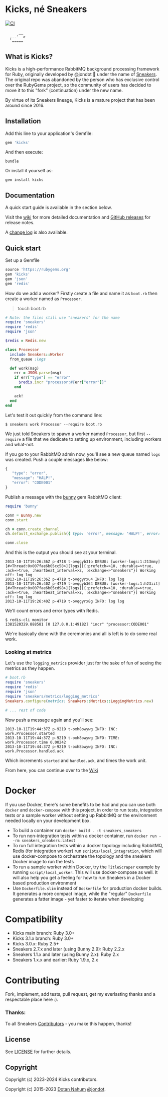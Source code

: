 # Kicks, né Sneakers

[![CI](https://github.com/ruby-amqp/kicks/actions/workflows/ci.yml/badge.svg)](https://github.com/ruby-amqp/kicks/actions/workflows/ci.yml)

```
      __
  ,--'  >
  `=====

```

## What is Kicks?

Kicks is a high-performance RabbitMQ background processing framework for
Ruby, originally developed by @jondot 👏 under the name of [Sneakers](https://github.com/jondot/sneakers).
The original repo was abandoned by the person who has exclusive control
over the RubyGems project, so the community of users has decided to move it
to this "fork" (continuation) under the new name.

By virtue of its Sneakers lineage, Kicks is a mature project that has been around since 2016.


## Installation

Add this line to your application's Gemfile:

```ruby
gem 'kicks'
```

And then execute:

```shell-session
bundle
```

Or install it yourself as:

```shell-session
gem install kicks
```

## Documentation

A quick start guide is available in the section below.

Visit the [wiki](https://github.com/jondot/sneakers/wiki) for more detailed
documentation and [GitHub releases](https://github.com/jondot/sneakers/releases) for release
notes.

A [change log](./ChangeLog.md) is also available.

## Quick start

Set up a Gemfile

```ruby
source 'https://rubygems.org'
gem 'kicks'
gem 'json'
gem 'redis'
```

How do we add a worker? Firstly create a file and name it as `boot.rb`
then create a worker named as `Processor`.

> touch boot.rb

```ruby
# Note: the files still use "sneakers" for the name
require 'sneakers'
require 'redis'
require 'json'

$redis = Redis.new

class Processor
  include Sneakers::Worker
  from_queue :logs

  def work(msg)
    err = JSON.parse(msg)
    if err["type"] == "error"
      $redis.incr "processor:#{err["error"]}"
    end

    ack!
  end
end
```

Let's test it out quickly from the command line:

```shell-session
$ sneakers work Processor --require boot.rb
```

We just told Sneakers to spawn a worker named `Processor`, but first `--require` a file that we dedicate to setting up environment, including workers and what-not.

If you go to your RabbitMQ admin now, you'll see a new queue named `logs` was created. Push a couple messages like below:

```javascript
{
   "type": "error",
   "message": "HALP!",
   "error": "CODE001"
}
```

Publish a message with the [bunny](https://github.com/ruby-amqp/bunny) gem RabbitMQ client:

```ruby
require 'bunny'

conn = Bunny.new
conn.start

ch = conn.create_channel
ch.default_exchange.publish({ type: 'error', message: 'HALP!', error: 'CODE001' }.to_json, routing_key: 'logs')

conn.close
```

And this is the output you should see at your terminal.

```
2013-10-11T19:26:36Z p-4718 t-ovqgyb31o DEBUG: [worker-logs:1:213mmy][#<Thread:0x007fae6b05cc58>][logs][{:prefetch=>10, :durable=>true, :ack=>true, :heartbeat_interval=>2, :exchange=>"sneakers"}] Working off: log log
2013-10-11T19:26:36Z p-4718 t-ovqgyrxu4 INFO: log log
2013-10-11T19:26:40Z p-4719 t-ovqgyb364 DEBUG: [worker-logs:1:h23iit][#<Thread:0x007fae6b05cd98>][logs][{:prefetch=>10, :durable=>true, :ack=>true, :heartbeat_interval=>2, :exchange=>"sneakers"}] Working off: log log
2013-10-11T19:26:40Z p-4719 t-ovqgyrx8g INFO: log log
```

We'll count errors and error types with Redis.

``` shell-session
$ redis-cli monitor
1381520329.888581 [0 127.0.0.1:49182] "incr" "processor:CODE001"
```

We're basically done with the ceremonies and all is left is to do some real work.

### Looking at metrics

Let's use the `logging_metrics` provider just for the sake of fun of seeing the metrics as they happen.

```ruby
# boot.rb
require 'sneakers'
require 'redis'
require 'json'
require 'sneakers/metrics/logging_metrics'
Sneakers.configure(metrics: Sneakers::Metrics::LoggingMetrics.new)

# ... rest of code
```

Now push a message again and you'll see:

```
2013-10-11T19:44:37Z p-9219 t-oxh8owywg INFO: INC: work.Processor.started
2013-10-11T19:44:37Z p-9219 t-oxh8owywg INFO: TIME: work.Processor.time 0.00242
2013-10-11T19:44:37Z p-9219 t-oxh8owywg INFO: INC: work.Processor.handled.ack
```

Which increments `started` and `handled.ack`, and times the work unit.

From here, you can continue over to the
[Wiki](https://github.com/jondot/sneakers/wiki)

# Docker

If you use Docker, there's some benefits to be had and you can use both
`docker` and `docker-compose` with this project, in order to run tests,
integration tests or a sample worker without setting up RabbitMQ or the
environment needed locally on your development box.

* To build a container run `docker build . -t sneakers_sneakers`
* To run non-integration tests within a docker container, run `docker run --rm
  sneakers_sneakers:latest`
* To run full integration tests within a docker topology including RabbitMQ,
  Redis (for integration worker) run `scripts/local_integration`, which will
  use docker-compose to orchestrate the topology and the sneakers Docker image
  to run the tests
* To run a sample worker within Docker, try the `TitleScraper` example by
  running `script/local_worker`. This will use docker-compose as well. It will
  also help you get a feeling for how to run Sneakers in a Docker based
  production environment
* Use `Dockerfile.slim` instead of `Dockerfile` for production docker builds.
  It generates a more compact image, while the "regular" `Dockerfile` generates
  a fatter image - yet faster to iterate when developing

# Compatibility

* Kicks main branch: Ruby 3.0+
* Kicks 3.1.x branch: Ruby 3.0+
* Kicks 3.0.x: Ruby 2.5+
* Sneakers 2.7.x and later (using Bunny 2.9): Ruby 2.2.x
* Sneakers 1.1.x and later (using Bunny 2.x): Ruby 2.x
* Sneakers 1.x.x and earlier: Ruby 1.9.x, 2.x

# Contributing

Fork, implement, add tests, pull request, get my everlasting thanks and a respectable place here :).

### Thanks:

To all Sneakers [Contributors](https://github.com/jondot/sneakers/graphs/contributors) - you make this happen, thanks!

## License

See [LICENSE](LICENSE.txt) for further details.

## Copyright

Copyright (c) 2023-2024 Kicks contributors.

Copyright (c) 2015-2023 [Dotan Nahum](http://gplus.to/dotan) [@jondot](http://twitter.com/jondot).
